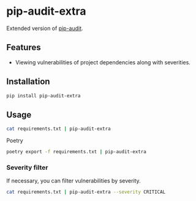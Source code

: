 # pip-audit-extra
Extended version of [pip-audit](https://pypi.org/project/pip-audit/).

## Features
* Viewing vulnerabilities of project dependencies along with severities.

## Installation
```sh
pip install pip-audit-extra
```

## Usage
```sh
cat requirements.txt | pip-audit-extra
```

Poetry
```sh
poetry export -f requirements.txt | pip-audit-extra
```

### Severity filter
If necessary, you can filter vulnerabilities by severity.
```sh
cat requirements.txt | pip-audit-extra --severity CRITICAL
```
